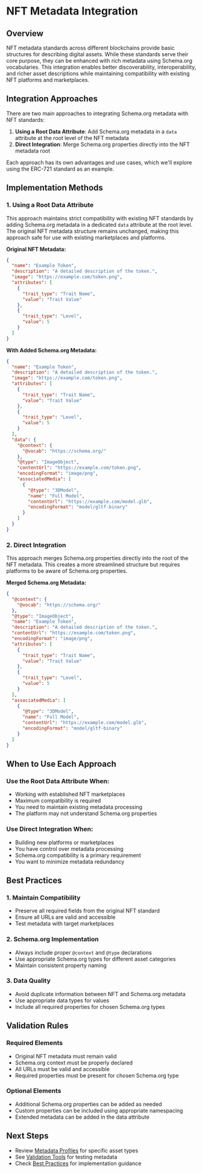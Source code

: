 # NFT Metadata Integration

## Overview

NFT metadata standards across different blockchains provide basic structures for describing digital assets. While these standards serve their core purpose, they can be enhanced with rich metadata using Schema.org vocabularies. This integration enables better discoverability, interoperability, and richer asset descriptions while maintaining compatibility with existing NFT platforms and marketplaces.

## Integration Approaches

There are two main approaches to integrating Schema.org metadata with NFT standards:

1. **Using a Root Data Attribute**: Add Schema.org metadata in a `data` attribute at the root level of the NFT metadata
2. **Direct Integration**: Merge Schema.org properties directly into the NFT metadata root

Each approach has its own advantages and use cases, which we'll explore using the ERC-721 standard as an example.

## Implementation Methods

### 1. Using a Root Data Attribute

This approach maintains strict compatibility with existing NFT standards by adding Schema.org metadata in a dedicated `data` attribute at the root level. The original NFT metadata structure remains unchanged, making this approach safe for use with existing marketplaces and platforms.

**Original NFT Metadata:**
```json
{
  "name": "Example Token",
  "description": "A detailed description of the token.",
  "image": "https://example.com/token.png",
  "attributes": [
    {
      "trait_type": "Trait Name",
      "value": "Trait Value"
    },
    {
      "trait_type": "Level",
      "value": 5
    }
  ]
}
```

**With Added Schema.org Metadata:**
```json
{
  "name": "Example Token",
  "description": "A detailed description of the token.",
  "image": "https://example.com/token.png",
  "attributes": [
    {
      "trait_type": "Trait Name",
      "value": "Trait Value"
    },
    {
      "trait_type": "Level",
      "value": 5
    }
  ],
  "data": {
    "@context": {
      "@vocab": "https://schema.org/"
    },
    "@type": "ImageObject",
    "contentUrl": "https://example.com/token.png",
    "encodingFormat": "image/png",
    "associatedMedia": [
      {
        "@type": "3DModel",
        "name": "Full Model",
        "contentUrl": "https://example.com/model.glb",
        "encodingFormat": "model/gltf-binary"
      }
    ]
  }
}
```

### 2. Direct Integration

This approach merges Schema.org properties directly into the root of the NFT metadata. This creates a more streamlined structure but requires platforms to be aware of Schema.org properties.

**Merged Schema.org Metadata:**
```json
{
  "@context": {
    "@vocab": "https://schema.org/"
  },
  "@type": "ImageObject",
  "name": "Example Token",
  "description": "A detailed description of the token.",
  "contentUrl": "https://example.com/token.png",
  "encodingFormat": "image/png",
  "attributes": [
    {
      "trait_type": "Trait Name",
      "value": "Trait Value"
    },
    {
      "trait_type": "Level",
      "value": 5
    }
  ],
  "associatedMedia": [
    {
      "@type": "3DModel",
      "name": "Full Model",
      "contentUrl": "https://example.com/model.glb",
      "encodingFormat": "model/gltf-binary"
    }
  ]
}
```

## When to Use Each Approach

### Use the Root Data Attribute When:
- Working with established NFT marketplaces
- Maximum compatibility is required
- You need to maintain existing metadata processing
- The platform may not understand Schema.org properties

### Use Direct Integration When:
- Building new platforms or marketplaces
- You have control over metadata processing
- Schema.org compatibility is a primary requirement
- You want to minimize metadata redundancy

## Best Practices

### 1. Maintain Compatibility
- Preserve all required fields from the original NFT standard
- Ensure all URLs are valid and accessible
- Test metadata with target marketplaces

### 2. Schema.org Implementation
- Always include proper `@context` and `@type` declarations
- Use appropriate Schema.org types for different asset categories
- Maintain consistent property naming

### 3. Data Quality
- Avoid duplicate information between NFT and Schema.org metadata
- Use appropriate data types for values
- Include all required properties for chosen Schema.org types

## Validation Rules

### Required Elements
- Original NFT metadata must remain valid
- Schema.org context must be properly declared
- All URLs must be valid and accessible
- Required properties must be present for chosen Schema.org type

### Optional Elements
- Additional Schema.org properties can be added as needed
- Custom properties can be included using appropriate namespacing
- Extended metadata can be added in the data attribute

## Next Steps

- Review [Metadata Profiles](/implementation/metadata-profiles/basic-profile.md) for specific asset types
- See [Validation Tools](../reference/validator.md) for testing metadata
- Check [Best Practices](/implementation/best-practices.md) for implementation guidance
